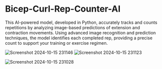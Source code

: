 # Bicep-Curl-Rep-Counter-AI
This AI-powered model, developed in Python, accurately tracks and counts repetitions by analyzing image-based predictions of extension and contraction movements. Using advanced image recognition and prediction techniques, the model identifies each completed rep, providing a precise count to support your training or exercise regimen.


![Screenshot 2024-10-15 231146](https://github.com/user-attachments/assets/429fed59-533f-4127-b91b-7cd23edc4daf)
![Screenshot 2024-10-15 231123](https://github.com/user-attachments/assets/fcf359a9-15cd-4619-9527-33ed7bfce9c6)

![Screenshot 2024-10-15 231028](https://github.com/user-attachments/assets/62b671b0-5438-4014-abd1-38c821ffe61d)
